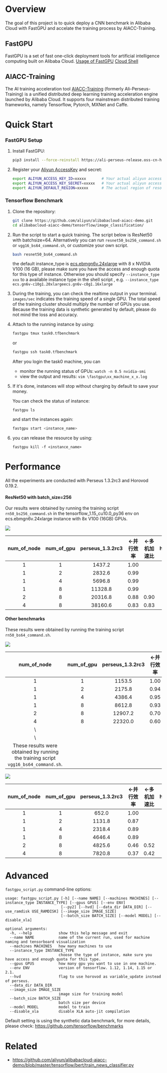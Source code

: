 # Overview

The goal of this project is to quick deploy a CNN benchmark in Alibaba Cloud with FastGPU and accelate the training process by AIACC-Training.

## FastGPU

FastGPU is a set of fast one-click deployment tools for artificial intelligence computing built on Alibaba Cloud.
[Usage of FastGPU](https://help.aliyun.com/document_detail/203740.html)
[Cloud Shell](https://shell.aliyun.com/?__source=sls.console.aliyun.com#/)

## AIACC-Training

The AI training acceleration tool [AIACC-Training](https://help.aliyun.com/document_detail/276016.html) (formerly Ali-Perseus-Training) is a unified distributed deep learning training acceleration engine launched by Alibaba Cloud. It supports four mainstream distributed training frameworks, namely Tensorflow, Pytorch, MXNet and Caffe.

# Quick Start

### FastGPU Setup

1. Install FastGPU:

   ```bash
   pip3 install --force-reinstall https://ali-perseus-release.oss-cn-huhehaote.aliyuncs.com/fastgpu/fastgpu-1.1.5-py3-none-any.whl
   ```
2. Register your [Aliyun AccessKey](https://help.aliyun.com/document_detail/38738.html) and secret:

   ```bash
   export ALIYUN_ACCESS_KEY_ID=xxxxx       # Your actual aliyun access key id
   export ALIYUN_ACCESS_KEY_SECRET=xxxxx   # Your actual aliyun access key secret
   export ALIYUN_DEFAULT_REGION=xxxxx      # The actual region of resource you want to use, e.g. 'cn-zhangjiakou'
   ```

### Tensorflow Benchmark

1. Clone the repository:

   ```bash
   git clone https://github.com/aliyun/alibabacloud-aiacc-demo.git
   cd alibabacloud-aiacc-demo/tensorflow/image_classification/
   ```
2. Run the script to start a quick training. The script below is ResNet50 with batchsize=64. Alternatively you can run `resnet50_bs256_command.sh` or `vgg16_bs64_command.sh`, or customize your own script.

   ```bash
   bash resnet50_bs64_command.sh
   ```

   the default instance_type is [ecs.ebmgn6v.24xlarge](https://help.aliyun.com/document_detail/60576.html#section-lke-80h-kzu) with 8 x NVIDIA V100 (16 GB), please make sure you have the access and enough quota for this type of instance. Otherwise you should specify `--instance_type xxx` to a available instance type in the shell script , e.g. `--instance_type ecs.gn6v-c10g1.20xlargeecs.gn6v-c8g1.16xlarge`
3. During the training, you can check the realtime output in your terminal. `images/sec` indicates the training speed of a single GPU. The total speed of the training cluster should multiply the number of GPUs you use. Because the training data is synthetic generated by default, please do not mind the loss and accuracy.
4. Attach to the running instance by using:

   ```bash
   fastgpu tmux task0.tfbenchmark
   ```

   or

   ```bash
   fastgpu ssh task0.tfbenchmark
   ```

   After you login the task0 machine, you can

   - monitor the running status of GPUs:  `watch -n 0.5 nvidia-smi`
   - view the output and results: `vim \fastgpu\xx_machine_x_x.log`
5. If it's done, instances will stop without charging by default to save your money.

   You can check the status of instance:

   ```
   fastgpu ls
   ```

   and start the instances again:

   ```bash
   fastgpu start <instance_name>
   ```
6. you can release the resource by using:

   ```
   fastgpu kill -f <instance_name>
   ```

# Performance

All the experiments are conducted with Perseus 1.3.2rc3 and Horovod 0.19.2.

#### ResNet50 with batch_size=256

Our results were obtained by running the training script `rn50_bs256_command.sh` in the tensorflow_1.15_cu10.0_py36 env on ecs.ebmgn6v.24xlarge instance with 8x V100 (16GB) GPUs.

![](docs/ResNet50_batchsize256.png)

| **num_of_node** | **num_of_gpu** | **perseus_1.3.2rc3** | **<-并行效率** | **<-多机加速比** | **horovod_0.19.2** | **<-并行效率** | **<-多机加速比** | **perseues vs horovod** |
| :-------------------: | :------------------: | :------------------------: | :------------------: | :--------------------: | :----------------------: | :------------------: | :--------------------: | :---------------------------: |
|           1           |          1          |           1437.2           |         1.00         |                       |          1424.4          |         1.00         |                       |             1.01             |
|           1           |          2          |           2832.6           |         0.99         |                       |          2836.8          |         1.00         |                       |             1.08             |
|           1           |          4          |           5696.8           |         0.99         |                       |          5674.4          |         1.00         |                       |             1.00             |
|           1           |          8          |          11328.8          |         0.99         |                       |         11140.8         |         0.98         |                       |             1.02             |
|           2           |          8          |          20316.8          |         0.88         |          0.90          |         17654.4         |         0.77         |          0.79          |             1.15             |
|           4           |          8          |          38160.6          |         0.83         |          0.83          |         30579.2         |         0.67         |          0.69          |             1.25             |

#### Other benchmarks

These results were obtained by running the training script `rn50_bs64_command.sh`.

![](docs/ResNet50_batchsize64.png)

|                                 **num_of_node**                                 | **num_of_gpu** | **perseus_1.3.2rc3** | **<-并行效率** | **<-多机加速比** | **horovod_0.19.2** | **<-并行效率** | **<-多机加速比** | **perseues vs horovod** |
| :-----------------------------------------------------------------------------------: | :------------------: | :------------------------: | :------------------: | :--------------------: | :----------------------: | :------------------: | :--------------------: | :---------------------------: |
|                                           1                                           |          1          |           1153.5           |         1.00         |                       |          1081.9          |         1.00         |                       |             1.07             |
|                                           1                                           |          2          |           2175.8           |         0.94         |                       |          2009.2          |         0.93         |                       |             1.08             |
|                                           1                                           |          4          |           4386.4           |         0.95         |                       |          4143.2          |         0.96         |                       |             1.06             |
|                                           1                                           |          8          |           8612.8           |         0.93         |                       |          8092.0          |         0.93         |                       |             1.06             |
|                                           2                                           |          8          |          12907.2          |         0.70         |          0.75          |          9571.2          |         0.55         |          0.59          |             1.35             |
|                                           4                                           |          8          |          22320.0          |         0.60         |          0.65          |         13228.8         |         0.38         |          0.41          |             1.69             |
|                                           \                                           |                     |                           |                     |                       |                         |                     |                       |                               |
|                                           \                                           |                     |                           |                     |                       |                         |                     |                       |                               |
| These results were obtained by running the training script `vgg16_bs64_command.sh`. |                     |                           |                     |                       |                         |                     |                       |                               |

![](docs/VGG16_batchsize64.png)

| **num_of_node** | **num_of_gpu** | **perseus_1.3.2rc3** | **<-并行效率** | **<-多机加速比** | **horovod_0.19.2** | **<-并行效率** | **<-多机加速比** | **perseues vs horovod** |
| :-------------------: | :------------------: | :------------------------: | :------------------: | :--------------------: | :----------------------: | :------------------: | :--------------------: | :---------------------------: |
|           1           |          1          |           652.0           |         1.00         |                       |          636.7          |         1.00         |                       |             1.07             |
|           1           |          2          |           1131.8           |         0.87         |                       |          1019.8          |         0.80         |                       |             1.11             |
|           1           |          4          |           2318.4           |         0.89         |                       |          2163.2          |         0.85         |                       |             1.07             |
|           1           |          8          |           4646.4           |         0.89         |                       |          4268.8          |         0.84         |                       |             1.09             |
|           2           |          8          |           4825.6           |         0.46         |          0.52          |          2996.8          |         0.29         |          0.35          |             1.61             |
|           4           |          8          |           7820.8           |         0.37         |          0.42          |          4416.0          |         0.22         |          0.26          |             1.77             |

# Advanced

`fastgpu_script.py` command-line options:

```
usage: fastgpu_script.py [-h] [--name NAME] [--machines MACHINES] [--instance_type INSTANCE_TYPE] [--gpus GPUS] [--env ENV]
                         [--py2] [--hvd] [--data_dir DATA_DIR] [--use_ramdisk USE_RAMDISK] [--image_size IMAGE_SIZE]
                         [--batch_size BATCH_SIZE] [--model MODEL] [--disable_xla]

optional arguments:
  -h, --help            show this help message and exit
  --name NAME           name of the current run, used for machine naming and tensorboard visualization
  --machines MACHINES   how many machines to use
  --instance_type INSTANCE_TYPE
                        choose the type of instance, make sure you have access and enough quota for this type.
  --gpus GPUS           how many gpu you want to use in one machine.
  --env ENV             version of tensorflow. 1.12, 1.14, 1.15 or 2.1.
  --hvd                 flag to use horovod as variable_update instead of perseus.
  --data_dir DATA_DIR
  --image_size IMAGE_SIZE
                        image size for training model
  --batch_size BATCH_SIZE
                        batch size per device
  --model MODEL         model to train
  --disable_xla         disable XLA auto-jit compilation
```

Default setting is using the synthetic data benchmark, for more details, please check: https://github.com/tensorflow/benchmarks

# Related

- https://github.com/aliyun/alibabacloud-aiacc-demo/blob/master/tensorflow/bert/train_news_classifier.py

